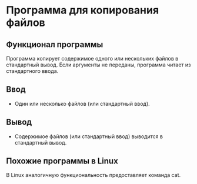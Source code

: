 # Программа для копирования файлов

## Функционал программы
Программа копирует содержимое одного или нескольких файлов в стандартный вывод. Если аргументы не переданы, программа читает из стандартного ввода.

## Ввод
- Один или несколько файлов (или стандартный ввод).

## Вывод
- Содержимое файлов (или стандартный ввод) выводится в стандартный вывод.

## Похожие программы в Linux
В Linux аналогичную функциональность предоставляет команда cat.
